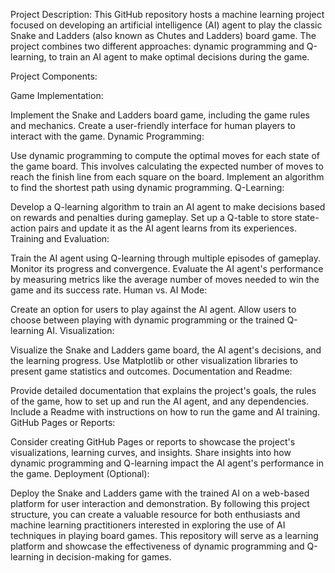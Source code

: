 Project Description:
This GitHub repository hosts a machine learning project focused on developing an artificial intelligence (AI) agent to play the classic Snake and Ladders (also known as Chutes and Ladders) board game. The project combines two different approaches: dynamic programming and Q-learning, to train an AI agent to make optimal decisions during the game.

Project Components:

Game Implementation:

Implement the Snake and Ladders board game, including the game rules and mechanics.
Create a user-friendly interface for human players to interact with the game.
Dynamic Programming:

Use dynamic programming to compute the optimal moves for each state of the game board. This involves calculating the expected number of moves to reach the finish line from each square on the board.
Implement an algorithm to find the shortest path using dynamic programming.
Q-Learning:

Develop a Q-learning algorithm to train an AI agent to make decisions based on rewards and penalties during gameplay.
Set up a Q-table to store state-action pairs and update it as the AI agent learns from its experiences.
Training and Evaluation:

Train the AI agent using Q-learning through multiple episodes of gameplay. Monitor its progress and convergence.
Evaluate the AI agent's performance by measuring metrics like the average number of moves needed to win the game and its success rate.
Human vs. AI Mode:

Create an option for users to play against the AI agent.
Allow users to choose between playing with dynamic programming or the trained Q-learning AI.
Visualization:

Visualize the Snake and Ladders game board, the AI agent's decisions, and the learning progress.
Use Matplotlib or other visualization libraries to present game statistics and outcomes.
Documentation and Readme:

Provide detailed documentation that explains the project's goals, the rules of the game, how to set up and run the AI agent, and any dependencies.
Include a Readme with instructions on how to run the game and AI training.
GitHub Pages or Reports:

Consider creating GitHub Pages or reports to showcase the project's visualizations, learning curves, and insights.
Share insights into how dynamic programming and Q-learning impact the AI agent's performance in the game.
Deployment (Optional):

Deploy the Snake and Ladders game with the trained AI on a web-based platform for user interaction and demonstration.
By following this project structure, you can create a valuable resource for both enthusiasts and machine learning practitioners interested in exploring the use of AI techniques in playing board games. This repository will serve as a learning platform and showcase the effectiveness of dynamic programming and Q-learning in decision-making for games.
